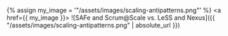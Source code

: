 ---
---

{% assign my_image = '"/assets/images/scaling-antipatterns.png"' %}
<a href={{ my_image }}>
![SAFe and Scrum@Scale vs. LeSS and Nexus]({{ "/assets/images/scaling-antipatterns.png" | absolute_url }})
</a>


